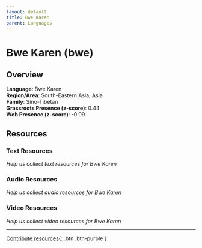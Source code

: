 ```yaml
---
layout: default
title: Bwe Karen
parent: Languages
---
```


# Bwe Karen (bwe)

## Overview

**Language**: Bwe Karen  
**Region/Area**: South-Eastern Asia, Asia  
**Family**: Sino-Tibetan  
**Grassroots Presence (z-score)**: 0.44  
**Web Presence (z-score)**: -0.09  

## Resources

### Text Resources
*Help us collect text resources for Bwe Karen*

### Audio Resources
*Help us collect audio resources for Bwe Karen*

### Video Resources
*Help us collect video resources for Bwe Karen*

---

[Contribute resources](https://forms.office.com/e/1SfLJx3u1r){: .btn .btn-purple }
